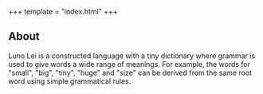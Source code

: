 +++
template = "index.html"
+++
## About

Luno Lei is a constructed language with a tiny dictionary
where grammar is used to give words a wide range of
meanings. For example, the words for "small", "big", "tiny",
"huge" and "size" can be derived from the same root word using
simple grammatical rules.